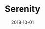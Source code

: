 ---
path: "/projects/collections/serenity"
date: "2018-10-01"
title: "Serenity"
cover: "/static/serenity/S1.jpeg"
origin: "/projects/collections"
imageFolder: "serenity"
---